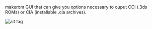 makerom GUI that can give you options necessary to ouput CCI (.3ds ROMs) or CIA (installable .cia archives).

![alt tag](https://31.media.tumblr.com/57adc9e5c8a5cb5a6e21644017f998f1/tumblr_inline_ngv8eg7hp21rrpge4.png)
